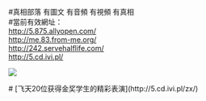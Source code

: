 #真相部落 有圖文 有音頻 有視頻 有真相<br>
#當前有效網址：<br>
http://5.875.allyopen.com/<br>
http://me.83.from-me.org/<br>
http://242.servehalflife.com/<br>
http://5.cd.ivi.pl/<br>

<a href="http://5.cd.ivi.pl/zx/" target="_blank"><img src="http://5.cd.ivi.pl/pic/2016/11/p7829911a215010452.jpg">

                                   
</a>
# [飞天20位获得金奖学生的精彩表演](http://5.cd.ivi.pl/zx/)
